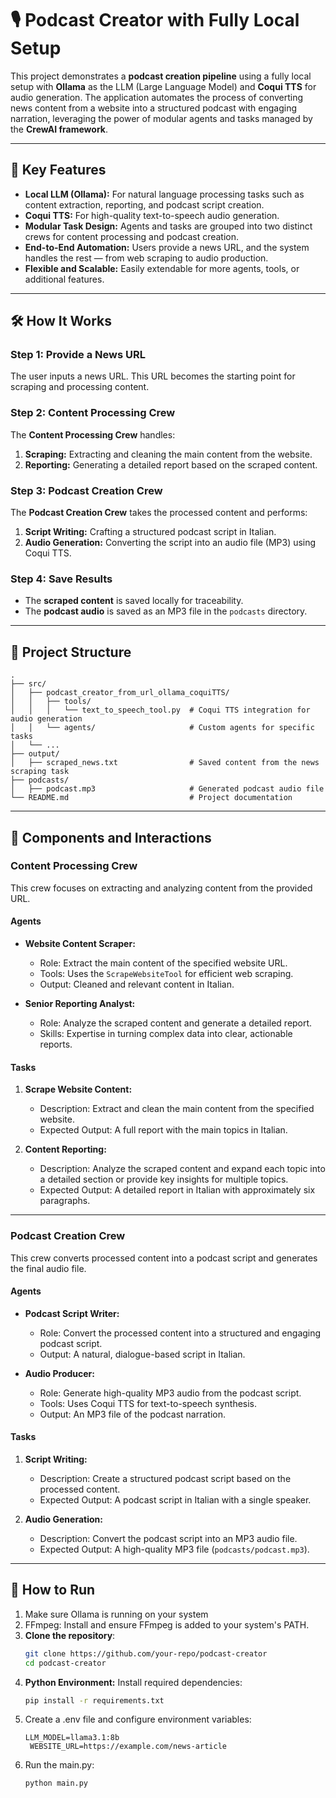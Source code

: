 # 🎙️ Podcast Creator with Fully Local Setup

This project demonstrates a **podcast creation pipeline** using a fully local setup with **Ollama** as the LLM (Large Language Model) and **Coqui TTS** for audio generation. The application automates the process of converting news content from a website into a structured podcast with engaging narration, leveraging the power of modular agents and tasks managed by the **CrewAI framework**. 

---

## 🌟 Key Features
- **Local LLM (Ollama):** For natural language processing tasks such as content extraction, reporting, and podcast script creation.
- **Coqui TTS:** For high-quality text-to-speech audio generation.
- **Modular Task Design:** Agents and tasks are grouped into two distinct crews for content processing and podcast creation.
- **End-to-End Automation:** Users provide a news URL, and the system handles the rest — from web scraping to audio production.
- **Flexible and Scalable:** Easily extendable for more agents, tools, or additional features.

---

## 🛠️ How It Works

### Step 1: Provide a News URL
The user inputs a news URL. This URL becomes the starting point for scraping and processing content.

### Step 2: Content Processing Crew
The **Content Processing Crew** handles:
1. **Scraping:** Extracting and cleaning the main content from the website.
2. **Reporting:** Generating a detailed report based on the scraped content.

### Step 3: Podcast Creation Crew
The **Podcast Creation Crew** takes the processed content and performs:
1. **Script Writing:** Crafting a structured podcast script in Italian.
2. **Audio Generation:** Converting the script into an audio file (MP3) using Coqui TTS.

### Step 4: Save Results
- The **scraped content** is saved locally for traceability.
- The **podcast audio** is saved as an MP3 file in the `podcasts` directory.

---

## 📁 Project Structure

```plaintext
.
├── src/
│   ├── podcast_creator_from_url_ollama_coquiTTS/
│   │   ├── tools/
│   │   │   └── text_to_speech_tool.py  # Coqui TTS integration for audio generation
│   │   └── agents/                     # Custom agents for specific tasks
│   └── ...
├── output/
│   ├── scraped_news.txt                # Saved content from the news scraping task
├── podcasts/
│   ├── podcast.mp3                     # Generated podcast audio file
└── README.md                           # Project documentation
```

---

## 🧩 Components and Interactions

### Content Processing Crew
This crew focuses on extracting and analyzing content from the provided URL.

#### **Agents**
- **Website Content Scraper:** 
  - Role: Extract the main content of the specified website URL.
  - Tools: Uses the `ScrapeWebsiteTool` for efficient web scraping.
  - Output: Cleaned and relevant content in Italian.

- **Senior Reporting Analyst:** 
  - Role: Analyze the scraped content and generate a detailed report.
  - Skills: Expertise in turning complex data into clear, actionable reports.

#### **Tasks**
1. **Scrape Website Content:**
   - Description: Extract and clean the main content from the specified website.
   - Expected Output: A full report with the main topics in Italian.

2. **Content Reporting:**
   - Description: Analyze the scraped content and expand each topic into a detailed section or provide key insights for multiple topics.
   - Expected Output: A detailed report in Italian with approximately six paragraphs.

---

### Podcast Creation Crew
This crew converts processed content into a podcast script and generates the final audio file.

#### **Agents**
- **Podcast Script Writer:** 
  - Role: Convert the processed content into a structured and engaging podcast script.
  - Output: A natural, dialogue-based script in Italian.

- **Audio Producer:** 
  - Role: Generate high-quality MP3 audio from the podcast script.
  - Tools: Uses Coqui TTS for text-to-speech synthesis.
  - Output: An MP3 file of the podcast narration.

#### **Tasks**
1. **Script Writing:**
   - Description: Create a structured podcast script based on the processed content.
   - Expected Output: A podcast script in Italian with a single speaker.

2. **Audio Generation:**
   - Description: Convert the podcast script into an MP3 audio file.
   - Expected Output: A high-quality MP3 file (`podcasts/podcast.mp3`).

---
## 🚀 How to Run

1. Make sure Ollama is running on your system
2. FFmpeg: Install and ensure FFmpeg is added to your system's PATH.
3. **Clone the repository**:
   ```bash
   git clone https://github.com/your-repo/podcast-creator
   cd podcast-creator
   ```
4. **Python Environment:** Install required dependencies:
   ```bash
   pip install -r requirements.txt
   ```
5. Create a .env file and configure environment variables:
   ```plaintext
   LLM_MODEL=llama3.1:8b
    WEBSITE_URL=https://example.com/news-article
    ```
6. Run the main.py:
   ```python
   python main.py
   ```

